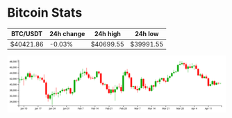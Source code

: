 # Bitcoin Stats

BTC/USDT|24h change|24h high|24h low|
|---|---|---|---|
|$40421.86|-0.03%|$40699.55|$39991.55|

<img src="./chart.svg">

